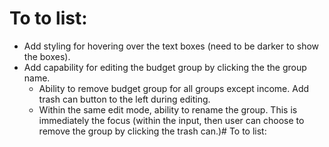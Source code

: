 # To to list:
- Add styling for hovering over the text boxes (need to be darker to show the boxes).
- Add capability for editing the budget group by clicking the the group name.
    - Ability to remove budget group for all groups except income. Add trash can button to the left during editing.
    - Within the same edit mode, ability to rename the group. This is immediately the focus (within the input, then user can choose to remove the group by clicking the trash can.)# To to list:
